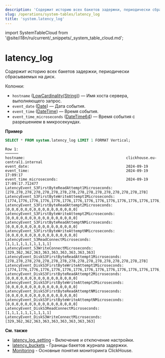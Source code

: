 ```yaml
---
description: 'Содержит историю всех бакетов задержки, периодически сбрасываемых на диск.'
slug: /operations/system-tables/latency_log
title: 'system.latency_log'
---
```


import SystemTableCloud from '@site/i18n/ru/current/_snippets/_system_table_cloud.md';


# latency_log

<SystemTableCloud/>

Содержит историю всех бакетов задержки, периодически сбрасываемых на диск.

Колонки:
- `hostname` ([LowCardinality(String)](../../sql-reference/data-types/string.md)) — Имя хоста сервера, выполняющего запрос.
- `event_date` ([Date](../../sql-reference/data-types/date.md)) — Дата события.
- `event_time` ([DateTime](../../sql-reference/data-types/datetime.md)) — Время события.
- `event_time_microseconds` ([DateTime64](../../sql-reference/data-types/datetime64.md)) — Время события с разрешением в микросекундах.

**Пример**

```sql
SELECT * FROM system.latency_log LIMIT 1 FORMAT Vertical;
```

```text
Row 1:
──────
hostname:                                              clickhouse.eu-central1.internal
event_date:                                            2024-09-19
event_time:                                            2024-09-19 17:09:17
event_time_microseconds:                               2024-09-19 17:09:17.712477
LatencyEvent_S3FirstByteReadAttempt1Microseconds:      [278,278,278,278,278,278,278,278,278,278,278,278,278,278,278,278]
LatencyEvent_S3FirstByteWriteAttempt1Microseconds:     [1774,1776,1776,1776,1776,1776,1776,1776,1776,1776,1776,1776,1776,1776,1776,1776]
LatencyEvent_S3FirstByteReadAttempt2Microseconds:      [0,0,0,0,0,0,0,0,0,0,0,0,0,0,0,0]
LatencyEvent_S3FirstByteWriteAttempt2Microseconds:     [0,0,0,0,0,0,0,0,0,0,0,0,0,0,0,0]
LatencyEvent_S3FirstByteReadAttemptNMicroseconds:      [0,0,0,0,0,0,0,0,0,0,0,0,0,0,0,0]
LatencyEvent_S3FirstByteWriteAttemptNMicroseconds:     [0,0,0,0,0,0,0,0,0,0,0,0,0,0,0,0]
LatencyEvent_S3ReadConnectMicroseconds:                [1,1,1,1,1,1,1,1,1,1]
LatencyEvent_S3WriteConnectMicroseconds:               [329,362,362,363,363,363,363,363,363,363]
LatencyEvent_DiskS3FirstByteReadAttempt1Microseconds:  [278,278,278,278,278,278,278,278,278,278,278,278,278,278,278,278]
LatencyEvent_DiskS3FirstByteWriteAttempt1Microseconds: [1774,1776,1776,1776,1776,1776,1776,1776,1776,1776,1776,1776,1776,1776,1776,1776]
LatencyEvent_DiskS3FirstByteReadAttempt2Microseconds:  [0,0,0,0,0,0,0,0,0,0,0,0,0,0,0,0]
LatencyEvent_DiskS3FirstByteWriteAttempt2Microseconds: [0,0,0,0,0,0,0,0,0,0,0,0,0,0,0,0]
LatencyEvent_DiskS3FirstByteReadAttemptNMicroseconds:  [0,0,0,0,0,0,0,0,0,0,0,0,0,0,0,0]
LatencyEvent_DiskS3FirstByteWriteAttemptNMicroseconds: [0,0,0,0,0,0,0,0,0,0,0,0,0,0,0,0]
LatencyEvent_DiskS3ReadConnectMicroseconds:            [1,1,1,1,1,1,1,1,1,1]
LatencyEvent_DiskS3WriteConnectMicroseconds:           [329,362,362,363,363,363,363,363,363,363]
```

**См. также**

- [latency_log_setting](../../operations/server-configuration-parameters/settings.md#latency_log) - Включение и отключение настройки.
- [latency_buckets](../../operations/system-tables/latency_buckets.md) - Границы бакетов журнала задержки.
- [Monitoring](../../operations/monitoring.md) - Основные понятия мониторинга ClickHouse.
